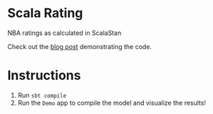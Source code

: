 # Scala Rating
NBA ratings as calculated in ScalaStan

Check out the [blog post](https://medium.com/@CiboEng/scalastan-and-evilplot-bayesian-statistics-meets-combinator-based-visualization-dce3631b5096) demonstrating the code.

# Instructions
1. Run `sbt compile`
2. Run the `Demo` app to compile the model and visualize the results!
